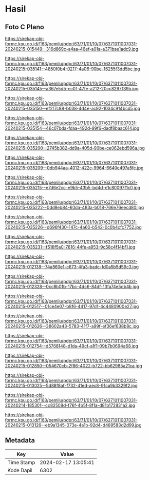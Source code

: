 # Hasil

## Foto C Plano

https://sirekap-obj-formc.kpu.go.id/f163/pemilu/pdpr/63/71/01/10/07/6371011007031-20240215-015449--316d869c-a4aa-46ef-a01a-a371bae1adc9.jpg

https://sirekap-obj-formc.kpu.go.id/f163/pemilu/pdpr/63/71/01/10/07/6371011007031-20240215-035141--4850f0b4-0217-4a06-90be-16255f3dd5bc.jpg

https://sirekap-obj-formc.kpu.go.id/f163/pemilu/pdpr/63/71/01/10/07/6371011007031-20240215-035145--a367e5d5-ec0f-47fe-a212-20cc8267f39b.jpg

https://sirekap-obj-formc.kpu.go.id/f163/pemilu/pdpr/63/71/01/10/07/6371011007031-20240215-035150--ef217c88-b038-4d4e-ac92-1034c914bcd5.jpg

https://sirekap-obj-formc.kpu.go.id/f163/pemilu/pdpr/63/71/01/10/07/6371011007031-20240215-035154--46c07bda-fdaa-492d-99f6-dadf8baac614.jpg

https://sirekap-obj-formc.kpu.go.id/f163/pemilu/pdpr/63/71/01/10/07/6371011007031-20240215-035200--2745b382-dd9a-405d-90be-ce062ebd596a.jpg

https://sirekap-obj-formc.kpu.go.id/f163/pemilu/pdpr/63/71/01/10/07/6371011007031-20240215-035209--0db944aa-4012-422c-9964-6640c497a5fc.jpg

https://sirekap-obj-formc.kpu.go.id/f163/pemilu/pdpr/63/71/01/10/07/6371011007031-20240215-035215--e7d6e2cc-e9b5-43b5-bd4d-e1c80097f1c0.jpg

https://sirekap-obj-formc.kpu.go.id/f163/pemilu/pdpr/63/71/01/10/07/6371011007031-20240215-035222--0dd8eb84-60da-483a-b018-766e76eecd80.jpg

https://sirekap-obj-formc.kpu.go.id/f163/pemilu/pdpr/63/71/01/10/07/6371011007031-20240215-035226--d696f430-147c-4a60-b542-0c0b4cfc7752.jpg

https://sirekap-obj-formc.kpu.go.id/f163/pemilu/pdpr/63/71/01/10/07/6371011007031-20240215-035231--f518f5a0-7816-44fe-a953-9c58c4f14bf1.jpg

https://sirekap-obj-formc.kpu.go.id/f163/pemilu/pdpr/63/71/01/10/07/6371011007031-20240215-012138--74a860e1-c873-4fa3-badc-fd0a5b5d59c3.jpg

https://sirekap-obj-formc.kpu.go.id/f163/pemilu/pdpr/63/71/01/10/07/6371011007031-20240215-012328--0cc8b01b-17bc-4dc6-84df-13fa74e5db4b.jpg

https://sirekap-obj-formc.kpu.go.id/f163/pemilu/pdpr/63/71/01/10/07/6371011007031-20240215-012517--01ce4e07-b8f6-4417-97d1-4c4480900e27.jpg

https://sirekap-obj-formc.kpu.go.id/f163/pemilu/pdpr/63/71/01/10/07/6371011007031-20240215-012626--38602a43-5783-41f7-a99f-ef36ef638b8c.jpg

https://sirekap-obj-formc.kpu.go.id/f163/pemilu/pdpr/63/71/01/10/07/6371011007031-20240215-012754--d5768148-d1da-49cf-a1f1-09b7b0694a68.jpg

https://sirekap-obj-formc.kpu.go.id/f163/pemilu/pdpr/63/71/01/10/07/6371011007031-20240215-012850--054670cb-2f86-4022-b722-bb62985a21ca.jpg

https://sirekap-obj-formc.kpu.go.id/f163/pemilu/pdpr/63/71/01/10/07/6371011007031-20240215-013025--5d88f8af-f732-41ed-aec8-91ca9b3329f2.jpg

https://sirekap-obj-formc.kpu.go.id/f163/pemilu/pdpr/63/71/01/10/07/6371011007031-20240214-185301--cc82508d-f76f-4b5f-8f1a-d81b172831a2.jpg

https://sirekap-obj-formc.kpu.go.id/f163/pemilu/pdpr/63/71/01/10/07/6371011007031-20240215-013126--eb9a1345-373e-4a1b-92d4-d489583d2d99.jpg


## Metadata

| Key        | Value               |
| ---------- | ------------------- |
| Time Stamp | 2024-02-17 13:05:41 |
| Kode Dapil | 6302                |



